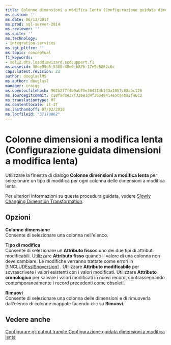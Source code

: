 ```yaml
---
title: Colonne dimensioni a modifica lenta (Configurazione guidata dimensioni a modifica lenta) | Microsoft Docs
ms.custom: ''
ms.date: 06/13/2017
ms.prod: sql-server-2014
ms.reviewer: ''
ms.suite: ''
ms.technology:
- integration-services
ms.tgt_pltfrm: ''
ms.topic: conceptual
f1_keywords:
- sql12.dts.loaddimwizard.scdsupport.f1
ms.assetid: 36de99d5-5368-48e0-b876-17e9c6862c6c
caps.latest.revision: 22
author: douglaslMS
ms.author: douglasl
manager: craigg
ms.openlocfilehash: 962b2f7f4b9ab75e364314b143a1057c88abc126
ms.sourcegitcommit: c18fadce27f330e1d4f36549414e5c84ba2f46c2
ms.translationtype: MT
ms.contentlocale: it-IT
ms.lasthandoff: 07/02/2018
ms.locfileid: "37170862"
---
```

# <a name="slowly-changing-dimension-columns-slowly-changing-dimension-wizard"></a>Colonne dimensioni a modifica lenta (Configurazione guidata dimensioni a modifica lenta)
  Utilizzare la finestra di dialogo **Colonne dimensioni a modifica lenta** per selezionare un tipo di modifica per ogni colonna delle dimensioni a modifica lenta.  
  
 Per ulteriori informazioni su questa procedura guidata, vedere [Slowly Changing Dimension Transformation](slowly-changing-dimension-transformation.md).  
  
## <a name="options"></a>Opzioni  
 **Colonne dimensione**  
 Consente di selezionare una colonna nell'elenco.  
  
 **Tipo di modifica**  
 Consente di selezionare un **Attributo fisso**o uno dei due tipi di attributi modificabili. Utilizzare **Attributo fisso** quando il valore di una colonna non deve cambiare. Le modifiche verranno trattate come errori in [!INCLUDE[ssISnoversion](../../../includes/ssisnoversion-md.md)] . Utilizzare **Attributo modificabile** per sovrascrivere i valori esistenti con i valori modificati. Utilizzare **Attributo cronologico** per salvare i valori modificati in nuovi record, contrassegnando contemporaneamente i record precedenti come obsoleti.  
  
 **Rimuovi**  
 Consente di selezionare una colonna delle dimensioni e di rimuoverla dall'elenco di colonne mappate facendo clic su **Rimuovi**.  
  
## <a name="see-also"></a>Vedere anche  
 [Configurare gli output tramite Configurazione guidata dimensioni a modifica lenta](configure-outputs-using-the-slowly-changing-dimension-wizard.md)  
  
  
